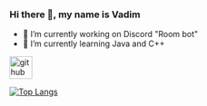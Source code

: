 ### Hi there 👋, my name is Vadim 

- 🔭 I’m currently working on Discord "Room bot" 
- 🌱 I’m currently learning Java and C++ 


[<img src='https://cdn.jsdelivr.net/npm/simple-icons@3.0.1/icons/github.svg' alt='github' height='40'>](https://github.com/VxDxK)  

[![Top Langs](https://github-readme-stats.vercel.app/api/top-langs/?username=VxDxK)](https://github.com/anuraghazra/github-readme-stats)

